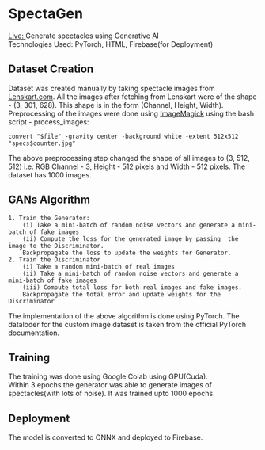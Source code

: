 # SpectaGen
[Live: ](https://spectagen.web.app)
Generate spectacles using Generative AI  
Technologies Used: PyTorch, HTML, Firebase(for Deployment)


## Dataset Creation
Dataset was created manually by taking spectacle images from [Lenskart.com](https://lenskart.com). All the images after fetching from Lenskart were of the shape - (3, 301, 628). This shape is in the form (Channel, Height, Width).  
Preprocessing of the images were done using [ImageMagick](https://github.com/imagemagick/imagemagick) using the bash script - process_images: 
```
convert "$file" -gravity center -background white -extent 512x512 "specs$counter.jpg"
```
The above preprocessing step changed the shape of all images to (3, 512, 512) i.e. RGB Channel - 3, Height - 512 pixels and Width - 512 pixels. The dataset has 1000 images.

## GANs Algorithm
```
1. Train the Generator:
    (i) Take a mini-batch of random noise vectors and generate a mini-batch of fake images
    (ii) Compute the loss for the generated image by passing  the image to the Discriminator.
    Backpropagate the loss to update the weights for Generator. 
2. Train the Discriminator
    (i) Take a random mini-batch of real images
    (ii) Take a mini-batch of random noise vectors and generate a mini-batch of fake images
    (iii) Compute total loss for both real images and fake images.
    Backpropagate the total error and update weights for the Discriminator
```
The implementation of the above algorithm is done using PyTorch. The dataloder for the custom image dataset is taken from the official PyTorch documentation.

## Training 

The training was done using Google Colab using GPU(Cuda).  
Within 3 epochs the generator was able to generate images of spectacles(with lots of noise). It was trained upto 1000 epochs.

## Deployment

The model is converted to ONNX and deployed to Firebase.
